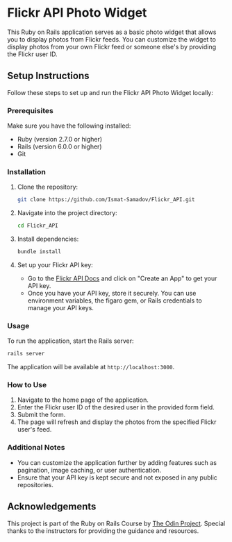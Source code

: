 # Flickr API Photo Widget

This Ruby on Rails application serves as a basic photo widget that allows you to display photos from Flickr feeds. You can customize the widget to display photos from your own Flickr feed or someone else's by providing the Flickr user ID.

## Setup Instructions

Follow these steps to set up and run the Flickr API Photo Widget locally:

### Prerequisites

Make sure you have the following installed:

- Ruby (version 2.7.0 or higher)
- Rails (version 6.0.0 or higher)
- Git

### Installation

1. Clone the repository:

   ```bash
   git clone https://github.com/Ismat-Samadov/Flickr_API.git
   ```

2. Navigate into the project directory:

   ```bash
   cd Flickr_API
   ```

3. Install dependencies:

   ```bash
   bundle install
   ```

4. Set up your Flickr API key:

   - Go to the [Flickr API Docs](https://www.flickr.com/services/apps/create/apply/) and click on "Create an App" to get your API key.
   - Once you have your API key, store it securely. You can use environment variables, the figaro gem, or Rails credentials to manage your API keys.

### Usage

To run the application, start the Rails server:

```bash
rails server
```

The application will be available at `http://localhost:3000`.

### How to Use

1. Navigate to the home page of the application.
2. Enter the Flickr user ID of the desired user in the provided form field.
3. Submit the form.
4. The page will refresh and display the photos from the specified Flickr user's feed.

### Additional Notes

- You can customize the application further by adding features such as pagination, image caching, or user authentication.
- Ensure that your API key is kept secure and not exposed in any public repositories.

## Acknowledgements

This project is part of the Ruby on Rails Course by [The Odin Project](https://www.theodinproject.com/). Special thanks to the instructors for providing the guidance and resources.